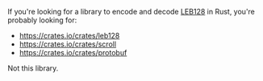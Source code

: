 If you're looking for a library to encode and decode [LEB128] in Rust,
you're probably looking for:

  - https://crates.io/crates/leb128
  - https://crates.io/crates/scroll
  - https://crates.io/crates/protobuf

Not this library.

[LEB128]: https://en.wikipedia.org/wiki/LEB128
